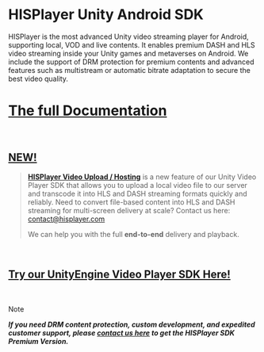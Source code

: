 # HISPlayer Unity Android SDK

HISPlayer is the most advanced Unity video streaming player for Android, supporting local, VOD and live contents. It enables premium DASH and HLS video streaming inside your Unity games and metaverses on Android. We include the support of DRM protection for premium contents and advanced features such as multistream or automatic bitrate adaptation to secure the best video quality.

# [The full Documentation](https://hisplayer.github.io/UnityAndroid-SDK)

<br>

##  [NEW!](https://hisplayer.github.io/UnityVideoUpload/#/README)
> **[HISPlayer Video Upload / Hosting](https://hisplayer.github.io/UnityVideoUpload/#/README)** is a new feature of our Unity Video Player SDK that allows you to upload a local video file to our server and transcode it into HLS and DASH streaming formats quickly and reliably. Need to convert file-based content into HLS and DASH streaming for multi-screen delivery at scale? Contact us here: [contact@hisplayer.com](mailto:contact@hisplayer.com)
> 
> We can help you with the full **end-to-end** delivery and playback.


<br>

## [Try our UnityEngine Video Player SDK Here!](https://github.com/HISPlayer/Unity_Video_Player/releases/tag/v3.4.1)

<br>

> [!NOTE]
> ***If you need DRM content protection, custom development, and expedited customer support, please [contact us here](https://hisplayer.com/contact-hisplayer-unity-sdk-premium/) to get the HISPlayer SDK Premium Version.***

